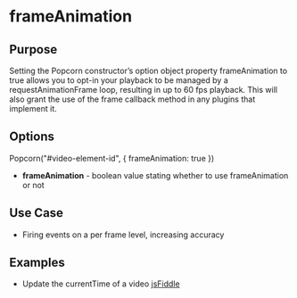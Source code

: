 # frameAnimation #

## Purpose ##

Setting the Popcorn constructor’s option object property frameAnimation to true allows you to opt-in your playback to be managed by a requestAnimationFrame loop, resulting in up to 60 fps playback. This will also grant the use of the frame callback method in any plugins that implement it.

## Options ##

Popcorn("#video-element-id", { frameAnimation: true })

* **frameAnimation** - boolean value stating whether to use frameAnimation or not

## Use Case ##

* Firing events on a per frame level, increasing accuracy

## Examples ##

* Update the currentTime of a video [jsFiddle](http://jsfiddle.net/popcornjs/JVUdb/)

